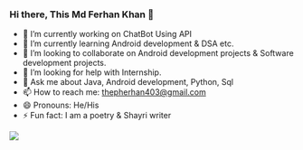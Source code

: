 ### Hi there, This Md Ferhan Khan 👋

- 🔭 I’m currently working on ChatBot Using API
- 🌱 I’m currently learning Android development & DSA etc.
- 👯 I’m looking to collaborate on Android development projects & Software development projects.
- 🤔 I’m looking for help with Internship.
- 💬 Ask me about Java, Android development, Python, Sql
- 📫 How to reach me: thepherhan403@gmail.com
- 😄 Pronouns: He/His
- ⚡ Fun fact: I am a poetry & Shayri writer

<img src="https://github-readme-stats.vercel.app/api?username=mdferhankhan&&show_icons=true&title_color=ffffff&icon_color=bb2acf&text_color=daf7dc&bg_color=151515">

